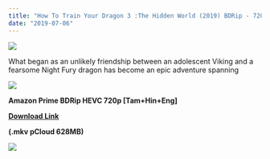 ```yaml
---
title: "How To Train Your Dragon 3 :The Hidden World (2019) BDRip - 720p HEVC - Org.Aud [Tamil +Hindi +English] - x264 - 600MB"
date: "2019-07-06"
---
```


[![](https://1.bp.blogspot.com/-z-K2d5ojo6E/XSC37tJ6tAI/AAAAAAAAAko/rZ6j97x4OjEA72LeTk4b2pBko0COI7s3gCEwYBhgL/s1600/5c3f6242e8b8c.jpg)](https://1.bp.blogspot.com/-z-K2d5ojo6E/XSC37tJ6tAI/AAAAAAAAAko/rZ6j97x4OjEA72LeTk4b2pBko0COI7s3gCEwYBhgL/s1600/5c3f6242e8b8c.jpg)

What began as an unlikely friendship between an adolescent Viking and a fearsome Night Fury dragon has become an epic adventure spanning 

[![](https://1.bp.blogspot.com/-fai1ZuUwnbA/XIjy2aT4irI/AAAAAAAAANw/WFW0YRK47_8GLAt3pPBSzBk0GJA6Mk5fgCPcBGAYYCw/s1600/torrborder.gif)](https://1.bp.blogspot.com/-fai1ZuUwnbA/XIjy2aT4irI/AAAAAAAAANw/WFW0YRK47_8GLAt3pPBSzBk0GJA6Mk5fgCPcBGAYYCw/s1600/torrborder.gif)

**Amazon Prime BDRip HEVC 720p \[Tam+Hin+Eng\]**

**[Download Link](https://my.pcloud.com/publink/show?code=XZvAT37Z2CkJ2BJdDSVdhCHcreED3X1BFQDy)**

**(.mkv pCloud 628MB)**

[![](https://1.bp.blogspot.com/-fai1ZuUwnbA/XIjy2aT4irI/AAAAAAAAANw/WFW0YRK47_8GLAt3pPBSzBk0GJA6Mk5fgCPcBGAYYCw/s1600/torrborder.gif)](https://1.bp.blogspot.com/-fai1ZuUwnbA/XIjy2aT4irI/AAAAAAAAANw/WFW0YRK47_8GLAt3pPBSzBk0GJA6Mk5fgCPcBGAYYCw/s1600/torrborder.gif)
